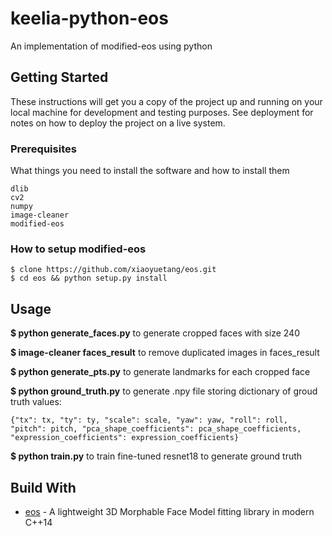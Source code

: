 # keelia-python-eos
 
An implementation of modified-eos using python

## Getting Started

These instructions will get you a copy of the project up and running on your local machine for development and testing purposes. See deployment for notes on how to deploy the project on a live system.

### Prerequisites

What things you need to install the software and how to install them

```
dlib
cv2
numpy
image-cleaner
modified-eos
```

### How to setup modified-eos

```
$ clone https://github.com/xiaoyuetang/eos.git
$ cd eos && python setup.py install
```

## Usage

**$ python generate_faces.py** to generate cropped faces with size 240

**$ image-cleaner faces_result** to remove duplicated images in faces_result

**$ python generate_pts.py** to generate landmarks for each cropped face

**$ python ground_truth.py** to generate .npy file storing dictionary of groud truth values:

```
{"tx": tx, "ty": ty, "scale": scale, "yaw": yaw, "roll": roll, "pitch": pitch, "pca_shape_coefficients": pca_shape_coefficients, "expression_coefficients": expression_coefficients}
```

**$ python train.py** to train fine-tuned resnet18 to generate ground truth


## Build With
* [eos](https://github.com/patrikhuber/eos) - A lightweight 3D Morphable Face Model fitting library in modern C++14
